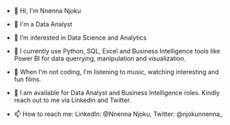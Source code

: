- 👋 Hi, I'm Nnenna Njoku
  
- 👋 I'm a Data Analyst
  
- 👀 I’m interested in Data Science and Analytics
- 🌱 I currently use Python, SQL, Excel and Business Intelligence tools like Power BI for data querrying, manipulation and visualization.
  
- 🎥 When I'm not coding, I'm listening to music,  watching interesting and fun films.
  
- 💞️ I am available for Data Analyst and Business Intelligence roles. Kindly reach out to me via Linkedin and Twitter.
  
- 📫 How to reach me: LinkedIn: @Nnenna Njoku, Twitter: @njokunnenna_

<!---
Nnennanjoku/Nnennanjoku is a ✨ special ✨ repository because its `README.md` (this file) appears on your GitHub profile.
You can click the Preview link to take a look at your changes.
--->
